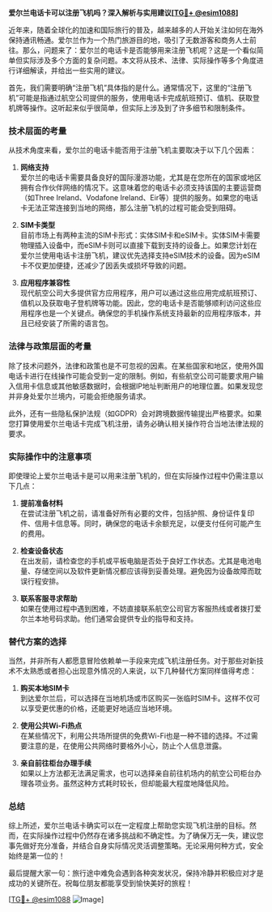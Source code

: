 **爱尔兰电话卡可以注册飞机吗？深入解析与实用建议[[TG💪+ @esim1088](https://t.me/s/esim1088)]**

近年来，随着全球化的加速和国际旅行的普及，越来越多的人开始关注如何在海外保持通讯畅通。爱尔兰作为一个热门旅游目的地，吸引了无数游客和商务人士前往。那么，问题来了：爱尔兰的电话卡是否能够用来注册飞机呢？这是一个看似简单但实际涉及多个方面的复杂问题。本文将从技术、法律、实际操作等多个角度进行详细解读，并给出一些实用的建议。

首先，我们需要明确“注册飞机”具体指的是什么。通常情况下，这里的“注册飞机”可能是指通过航空公司提供的服务，使用电话卡完成航班预订、值机、获取登机牌等操作。这听起来似乎很简单，但实际上涉及到了许多细节和限制条件。

### 技术层面的考量

从技术角度来看，爱尔兰的电话卡能否用于注册飞机主要取决于以下几个因素：

1. **网络支持**  
   爱尔兰的电话卡需要具备良好的国际漫游功能，尤其是在您所在的国家或地区拥有合作伙伴网络的情况下。这意味着您的电话卡必须支持该国的主要运营商（如Three Ireland、Vodafone Ireland、Eir等）提供的服务。如果您的电话卡无法正常连接到当地的网络，那么注册飞机的过程可能会受到阻碍。

2. **SIM卡类型**  
   目前市场上有两种主流的SIM卡形式：实体SIM卡和eSIM卡。实体SIM卡需要物理插入设备中，而eSIM卡则可以直接下载到支持的设备上。如果您计划在爱尔兰使用电话卡注册飞机，建议优先选择支持eSIM技术的设备。因为eSIM卡不仅更加便捷，还减少了因丢失或损坏导致的问题。

3. **应用程序兼容性**  
   现代航空公司大多提供官方应用程序，用户可以通过这些应用完成航班预订、值机以及获取电子登机牌等功能。因此，您的电话卡是否能够顺利访问这些应用程序也是一个关键点。确保您的手机操作系统支持最新的应用程序版本，并且已经安装了所需的语言包。

### 法律与政策层面的考量

除了技术问题外，法律和政策也是不可忽视的因素。在某些国家和地区，使用外国电话卡进行在线操作可能会受到一定的限制。例如，有些航空公司可能要求用户输入信用卡信息或其他敏感数据时，会根据IP地址判断用户的地理位置。如果发现您并非身处爱尔兰境内，可能会拒绝服务请求。

此外，还有一些隐私保护法规（如GDPR）会对跨境数据传输提出严格要求。如果您打算使用爱尔兰电话卡完成飞机注册，请务必确认相关操作符合当地法律法规的要求。

### 实际操作中的注意事项

即使理论上爱尔兰电话卡是可以用来注册飞机的，但在实际操作过程中仍需注意以下几点：

1. **提前准备材料**  
   在尝试注册飞机之前，请准备好所有必要的文件，包括护照、身份证件复印件、信用卡信息等。同时，确保您的电话卡余额充足，以便支付任何可能产生的费用。

2. **检查设备状态**  
   在出发前，请检查您的手机或平板电脑是否处于良好工作状态。尤其是电池电量、存储空间以及软件更新情况都应该得到妥善处理。避免因为设备故障而耽误行程安排。

3. **联系客服寻求帮助**  
   如果在使用过程中遇到困难，不妨直接联系航空公司官方客服热线或者拨打爱尔兰本地号码求助。他们通常会提供专业的指导和支持。

### 替代方案的选择

当然，并非所有人都愿意冒险依赖单一手段来完成飞机注册任务。对于那些对新技术不太熟悉或者担心出现意外情况的人来说，以下几种替代方案同样值得考虑：

1. **购买本地SIM卡**  
   到达爱尔兰后，可以选择在当地机场或市区购买一张临时SIM卡。这样不仅可以享受更优惠的价格，还能更好地适应当地环境。

2. **使用公共Wi-Fi热点**  
   在某些情况下，利用公共场所提供的免费Wi-Fi也是一种不错的选择。不过需要注意的是，在使用公共网络时要格外小心，防止个人信息泄露。

3. **亲自前往柜台办理手续**  
   如果以上方法都无法满足需求，也可以选择亲自前往机场内的航空公司柜台办理各项业务。虽然这种方式耗时较长，但却能最大程度地降低风险。

### 总结

综上所述，爱尔兰电话卡确实可以在一定程度上帮助您实现飞机注册的目标。然而，在实际操作过程中仍然存在诸多挑战和不确定性。为了确保万无一失，建议您事先做好充分准备，并结合自身实际情况灵活调整策略。无论采用何种方式，安全始终是第一位的！

最后提醒大家一句：旅行途中难免会遇到各种突发状况，保持冷静并积极应对才是成功的关键所在。祝每位朋友都能享受到愉快美好的旅程！ 

[[TG💪+ @esim1088](https://t.me/s/esim1088) ![Image](https://i.postimg.cc/4NQfJmqS/Snipaste-2025-05-13-00-14-12.png)]